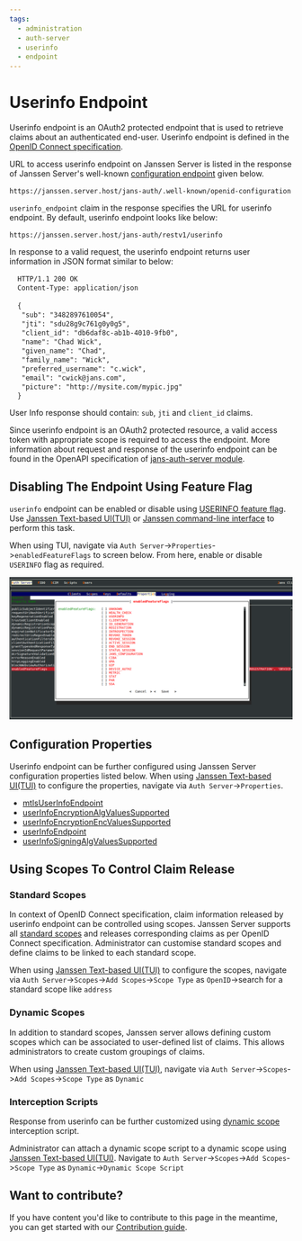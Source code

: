 ```yaml
---
tags:
  - administration
  - auth-server
  - userinfo
  - endpoint
---
```

# Userinfo Endpoint


Userinfo endpoint is an OAuth2 protected endpoint that is used to retrieve claims about an authenticated end-user.
Userinfo endpoint is defined in the [OpenID Connect specification](https://openid.net/specs/openid-connect-core-1_0.html#UserInfo).

URL to access userinfo endpoint on Janssen Server is listed in the response of Janssen Server's well-known 
[configuration endpoint](./configuration.md) given below. 

```text
https://janssen.server.host/jans-auth/.well-known/openid-configuration
```

`userinfo_endpoint` claim in the response specifies the URL for userinfo endpoint. By default, userinfo endpoint looks
like below:

```
https://janssen.server.host/jans-auth/restv1/userinfo
```

In response to a valid request, the userinfo endpoint returns user information in JSON format similar to below: 

```
  HTTP/1.1 200 OK
  Content-Type: application/json

  {
   "sub": "3482897610054",
   "jti": "sdu28g9c761g0y0g5",
   "client_id": "db6daf8c-ab1b-4010-9fb0",
   "name": "Chad Wick",
   "given_name": "Chad",
   "family_name": "Wick",
   "preferred_username": "c.wick",
   "email": "cwick@jans.com",
   "picture": "http://mysite.com/mypic.jpg"
  }
```

User Info response should contain: `sub`, `jti` and `client_id` claims.

Since userinfo endpoint is an OAuth2 protected resource, a valid access token with appropriate scope is required to 
access the endpoint. More information about request and response of the userinfo endpoint can be found in 
the OpenAPI specification of [jans-auth-server module](https://gluu.org/swagger-ui/?url=https://raw.githubusercontent.com/JanssenProject/jans/vreplace-janssen-version/jans-auth-server/docs/swagger.yaml#/User_Info).


## Disabling The Endpoint Using Feature Flag

`userinfo` endpoint can be enabled or disable using [USERINFO feature flag](../../reference/json/feature-flags/janssenauthserver-feature-flags.md#userinfo).
Use [Janssen Text-based UI(TUI)](../../config-guide/config-tools/jans-tui/README.md) or [Janssen command-line interface](../../config-guide/config-tools/jans-cli/README.md) to perform this task.

When using TUI, navigate via `Auth Server`->`Properties`->`enabledFeatureFlags` to screen below. From here, enable or
disable `USERINFO` flag as required.

![](../../../assets/image-tui-enable-components.png)

## Configuration Properties

Userinfo endpoint can be further configured using Janssen Server configuration properties listed below. When using
[Janssen Text-based UI(TUI)](../../config-guide/config-tools/jans-tui/README.md) to configure the properties, 
navigate via `Auth Server`->`Properties`.

- [mtlsUserInfoEndpoint](../../reference/json/properties/janssenauthserver-properties.md#mtlsuserinfoendpoint)
- [userInfoEncryptionAlgValuesSupported](../../reference/json/properties/janssenauthserver-properties.md#userinfoencryptionalgvaluessupported)
- [userInfoEncryptionEncValuesSupported](../../reference/json/properties/janssenauthserver-properties.md#userinfoencryptionencvaluessupported)
- [userInfoEndpoint](../../reference/json/properties/janssenauthserver-properties.md#userinfoendpoint)
- [userInfoSigningAlgValuesSupported](../../reference/json/properties/janssenauthserver-properties.md#userinfosigningalgvaluessupported)

## Using Scopes To Control Claim Release

### Standard Scopes

In context of OpenID Connect specification, claim information released by userinfo endpoint can be controlled using 
scopes. Janssen Server supports all [standard scopes](https://openid.net/specs/openid-connect-core-1_0.html#ScopeClaims)
and releases corresponding claims as per OpenID Connect specification. Administrator can customise standard scopes and 
define claims to be linked to each standard scope.

When using [Janssen Text-based UI(TUI)](../../config-guide/config-tools/jans-tui/README.md) to configure the scopes, navigate via 
`Auth Server`->`Scopes`->`Add Scopes`->`Scope Type` as `OpenID`->search for a standard scope like `address`

### Dynamic Scopes

In addition to standard scopes, Janssen server allows defining custom scopes which can be associated to user-defined 
list of claims. This allows administrators to create custom groupings of claims.

When using [Janssen Text-based UI(TUI)](../../config-guide/config-tools/jans-tui/README.md), navigate via
`Auth Server`->`Scopes`->`Add Scopes`->`Scope Type` as `Dynamic`

### Interception Scripts

Response from userinfo can be further customized using [dynamic scope](../../developer/scripts/dynamic-scope.md) interception script.

Administrator can attach a dynamic scope script to a dynamic scope using [Janssen Text-based UI(TUI)](../../config-guide/config-tools/jans-tui/README.md). 
Navigate to `Auth Server`->`Scopes`->`Add Scopes`->`Scope Type` as `Dynamic`->`Dynamic Scope Script`

## Want to contribute?

If you have content you'd like to contribute to this page in the meantime, you can get started with our [Contribution guide](https://docs.jans.io/head/CONTRIBUTING/).